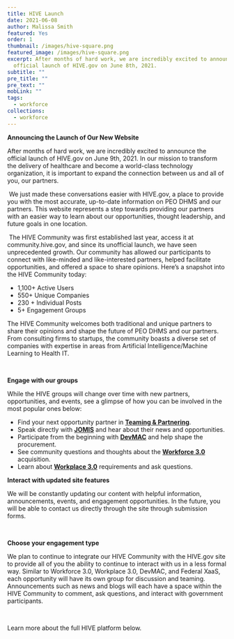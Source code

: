 ```yaml
---
title: HIVE Launch
date: 2021-06-08
author: Malissa Smith
featured: Yes
order: 1
thumbnail: /images/hive-square.png
featured_image: /images/hive-square.png
excerpt: After months of hard work, we are incredibly excited to announce the
  official launch of HIVE.gov on June 8th, 2021.
subtitle: ""
pre_title: ""
pre_text: ""
mobLink: ""
tags:
  - workforce
collections:
  - workforce
---
```

**Announcing the Launch of Our New Website**

After months of hard work, we are incredibly excited to announce the official launch of HIVE.gov on June 9th, 2021. In our mission to transform the delivery of healthcare and become a world-class technology organization, it is important to expand the connection between us and all of you, our partners.

 We just made these conversations easier with HIVE.gov, a place to provide you with the most accurate, up-to-date information on PEO DHMS and our partners. This website represents a step towards providing our partners with an easier way to learn about our opportunities, thought leadership, and future goals in one location.

 The HIVE Community was first established last year, access it at community.hive.gov, and since its unofficial launch, we have seen unprecedented growth. Our community has allowed our participants to connect with like-minded and like-interested partners, helped facilitate opportunities, and offered a space to share opinions. Here’s a snapshot into the HIVE Community today:

* 1,100+ Active Users
* 550+ Unique Companies
* 230 + Individual Posts
* 5+ Engagement Groups

The HIVE Community welcomes both traditional and unique partners to share their opinions and shape the future of PEO DHMS and our partners. From consulting firms to startups, the community boasts a diverse set of companies with expertise in areas from Artificial Intelligence/Machine Learning to Health IT.

 

**Engage with our groups**

While the HIVE groups will change over time with new partners, opportunities, and events, see a glimpse of how you can be involved in the most popular ones below: 

* Find your next opportunity partner in **[Teaming & Partnering](https://community.hive.gov/main/groups/43576/lounge)**.
* Speak directly with **[JOMIS](https://community.hive.gov/main/groups/46682/lounge)** and hear about their news and opportunities.
* Participate from the beginning with **[DevMAC](https://community.hive.gov/main/groups/44056/lounge)** and help shape the procurement.
* See community questions and thoughts about the **[Workforce 3.0](https://community.hive.gov/main/groups/43575/lounge)** acquisition.
* Learn about **[Workplace 3.0](https://community.hive.gov/main/groups/43702/lounge)** requirements and ask questions.



**Interact with updated site features**

We will be constantly updating our content with helpful information, announcements, events, and engagement opportunities. In the future, you will be able to contact us directly through the site through submission forms.

 

**Choose your engagement type**

We plan to continue to integrate our HIVE Community with the HIVE.gov site to provide all of you the ability to continue to interact with us in a less formal way. Similar to Workforce 3.0, Workplace 3.0, DevMAC, and Federal XaaS, each opportunity will have its own group for discussion and teaming. Announcements such as news and blogs will each have a space within the HIVE Community to comment, ask questions, and interact with government participants.

 

Learn more about the full HIVE platform below.